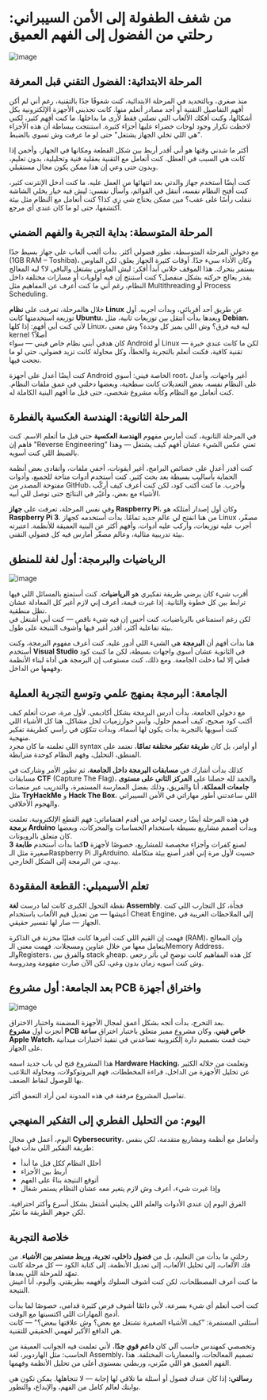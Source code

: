 # من شغف الطفولة إلى الأمن السيبراني: رحلتي من الفضول إلى الفهم العميق
![image](https://github.com/user-attachments/assets/27aad8e7-858e-4969-a181-3c9403d61185)

## المرحلة الابتدائية: الفضول التقني قبل المعرفة

منذ صغري، وبالتحديد في المرحلة الابتدائية، كنت شغوفًا جدًا بالتقنية، رغم أني لم أكن أفهم التفاصيل التقنية أو أجد مصادر أتعلم منها. كانت تجذبني الأجهزة الإلكترونية بكل أشكالها، وكنت أفكك الألعاب التي تصلني فقط لأرى ما بداخلها. ما كنت أفهم كثير، لكني لاحظت تكرار وجود لوحات خضراء عليها أجزاء كثيرة. استنتجت ببساطة أن هذه الأجزاء "هي اللي تخلي الجهاز يشتغل" حتى لو ما عرفت وش تسوي بالضبط.

أكثر ما شدني وقتها هو أني أقدر أربط بين شكل القطعة ومكانها في الجهاز، وأخمن إذا كانت هي السبب في العطل. كنت أتعامل مع التقنية بعقلية فنية وتحليلية، بدون تعليم، وبدون حتى وعي إن هذا ممكن يكون مجال مستقبلي.

كنت أيضًا أستخدم جهاز والدتي بعد انتهائها من العمل عليه. ما كنت أدخل الإنترنت كثير، كنت أفتح النظام نفسه، أتنقل في القوائم، وأسأل نفسي: ليش فيه خيار يخلي الشاشة تنقلب رأسًا على عقب؟ مين ممكن يحتاج شي زي كذا؟ كنت أتعامل مع النظام مثل بيئة أكتشفها، حتى لو ما كان عندي أي مرجع.

## المرحلة المتوسطة: بداية التجربة والفهم الضمني

مع دخولي المرحلة المتوسطة، تطور فضولي أكثر. بدأت ألعب ألعاب على جهاز بسيط جدًا (1GB RAM – Toshiba)، وكان الأداء سيء جدًا. أوقات كثيرة الجهاز يعلق، لكن الماوس يستمر يتحرك. هذا الموقف خلاني أبدأ أفكر: ليش الماوس يشتغل والباقي لا؟ ليه المعالج يقدر يعالج حركته بشكل منفصل؟ كنت أستنتج إن فيه أولويات أو مسارات مختلفة داخل النظام، رغم أني ما كنت أعرف عن المفاهيم مثل Multithreading أو Process Scheduling.

خلال هالمرحلة، تعرفت على **نظام Linux** عن طريق أحد أقربائي، وبدأت أجربه. أول توزيعة استخدمتها كانت **Ubuntu**، وبعدها بدأت أتنقل بين توزيعات ثانية، مثل **Debian**، لأني كنت أبي أفهم: إذا كلها Linux، ليه فيه فرق؟ وش اللي يميز كل وحدة؟ وش معنى kernel أصلاً؟  
كان هدفي أبني نظام خاص فيني — سواء Android أو Linux — لكن ما كانت عندي خبرة تقنية كافية، فكنت أتعلم بالتجربة والخطأ، وكل محاولة كانت تزيد فضولي، حتى لو ما نجحت فيها.

كنت أيضًا أعدل على أجهزة Android الخاصة فيني: أسوي root، أغير واجهات، وأعدل على النظام نفسه. بعض التعديلات كانت سطحية، وبعضها دخلني في عمق ملفات النظام. كنت أتعامل مع النظام وكأنه مشروع شخصي، حتى قبل ما أفهم البنية الكاملة له.

## المرحلة الثانوية: الهندسة العكسية بالفطرة

في المرحلة الثانوية، كنت أمارس مفهوم **الهندسة العكسية** حتى قبل ما أتعلم الاسم. كنت فاهم إن "Reverse Engineering" تعني عكس الشيء عشان أفهم كيف يشتغل — وهذا بالضبط اللي كنت أسويه.

كنت أقدر أعدل على خصائص البرامج، أغير أيقونات، أخفي ملفات، وأتفادى بعض أنظمة الحماية بأساليب بسيطة بعد بحث كثير. كنت أستخدم أدوات متاحة للجميع، وأدوات مفتوحة المصدر من GitHub، وأجرب. ما كنت أكتب كود، لكن كنت أعرف كيف أركّب الأشياء مع بعض، وأغيّر في النتائج حتى توصل للي أبيه.

وفي نفس المرحلة، تعرفت على **جهاز Raspberry Pi**، وكان أول إصدار أمتلكه هو **Raspberry Pi 3**. من هنا انفتح لي عالم جديد تمامًا. بدأت أستخدمه كجهاز Linux مصغّر، أجرب عليه توزيعات، وأركب عليه أدوات، وأفهم أكثر عن البنية العميقة للأنظمة. اعتبرته بيئة تدريبية مثالية، وعالم مصغّر أمارس فيه كل فضولي التقني.

## الرياضيات والبرمجة: أول لغة للمنطق
![image](https://github.com/user-attachments/assets/8cb18732-675a-40e6-ba5a-eba3b719150e)

أقرب شيء كان يرضي طريقة تفكيري هو **الرياضيات**. كنت أستمتع بالمسائل اللي فيها ترابط بين كل خطوة والثانية. إذا غيرت قيمة، أعرف إني لازم أغير كل المعادلة عشان تظل منطقية.  
لكن رغم استمتاعي بالرياضيات، كنت أحس إن فيه شيء ناقص — كنت أبي أشتغل في بيئة تفاعلية أكثر، أقدر أغير فيها وأشوف النتيجة على طول.

هنا بدأت أفهم أن **البرمجة** هي الشيء اللي أدور عليه. كنت أعرف مفهوم البرمجة، وكنت أستخدم **Visual Studio** في الثانوية عشان أسوي واجهات بسيطة، لكن ما كتبت كود فعلي إلا لما دخلت الجامعة. ومع ذلك، كنت مستوعب إن البرمجة هي أداة لبناء الأنظمة وفهمها من الداخل.

## الجامعة: البرمجة بمنهج علمي وتوسع التجربة العملية

مع دخولي الجامعة، بدأت أدرس البرمجة بشكل أكاديمي. لأول مرة، صرت أتعلم كيف أكتب كود صحيح، كيف أصمم حلول، وأبني خوارزميات لحل مشاكل. هنا كل الأشياء اللي كنت أسويها بالتجربة بدأت يكون لها أسماء، وبدأت تتكوّن في رأسي كطريقة تفكير منهجية.  
اللي تعلمته ما كان مجرد syntax أو أوامر، بل كان **طريقة تفكير مختلفة تمامًا**، تعتمد على المنطق، التحليل، وفهم النظام كوحدة مترابطة.

كذلك بدأت أشارك في **مسابقات البرمجة داخل الجامعة**، ثم تطور الأمر وشاركت في مسابقات **CTF** (Capture The Flag)، والحمد لله حصلنا على **المركز الثاني على مستوى جامعات المملكة**، أنا والفريق، وذلك بفضل الممارسة المستمرة، والتدريب عبر منصات مثل **TryHackMe** و **Hack The Box**، اللي ساعدتني أطور مهاراتي في الأمن السيبراني والهجوم الأخلاقي.

في هذه المرحلة أيضًا رجعت لواحد من أقدم اهتماماتي: فهم القطع الإلكترونية. تعلمت **برمجة Arduino** وبدأت أصمم مشاريع بسيطة باستخدام الحساسات والمحركات، وبعضها كان متعلق بالروبوتات.  
كما بدأت أستخدم **طابعة 3D** لصنع كفرات وأجزاء مخصصة للمشاريع، خصوصًا لأجهزة صغيرة مثل الـRaspberry Pi والـArduino. حسيت لأول مرة إني أقدر أصنع بيئة متكاملة بيدي، من البرمجة إلى الشكل الخارجي.

## تعلم الأسيمبلي: القطعة المفقودة

نقطة التحول الكبرى كانت لما درست **لغة Assembly**. فجأة، كل التجارب اللي كنت أعيشها — من تعديل قيم الألعاب باستخدام Cheat Engine، إلى الملاحظات الغريبة في الجهاز — صار لها تفسير حقيقي.

فهمت إن القيم اللي كنت أغيرها كانت فعليًا مخزنة في الذاكرة (RAM)، وإن المعالج يتعامل معها من خلال عناوين ومسجلات. فهمت معنى الـMemory Address، والـRegisters، والفرق بين stack وheap. كل هذه المفاهيم كانت توضح لي بأثر رجعي وش كنت أسويه زمان بدون وعي، لكن الآن صارت مفهومة ومدروسة.

## بعد الجامعة: أول مشروع PCB واختراق أجهزة
![image](https://github.com/user-attachments/assets/ae21ba8f-c703-4e3f-a69b-3e1de06cc930)

بعد التخرج، بدأت أتجه بشكل أعمق لمجال الأجهزة المضمنة واختبار الاختراق.  
أنجزت أول **مشروع PCB خاص فيني**، وكان مشروع مميز متعلق باختبار اختراق **ساعة Apple Watch**، حيث قمت بتصميم دارة إلكترونية تساعدني في تنفيذ اختبارات ميدانية على الجهاز.

هذا المشروع فتح لي باب جديد اسمه **Hardware Hacking**، وتعلمت من خلاله الكثير عن تحليل الأجهزة من الداخل، قراءة المخططات، فهم البروتوكولات، ومحاولة التلاعب بها للوصول لنقاط الضعف.

تفاصيل المشروع مرفقة في هذه المدونة لمن أراد التعمق أكثر.

## اليوم: من التحليل الفطري إلى التفكير المنهجي

اليوم، أعمل في مجال **Cybersecurity**، وأتعامل مع أنظمة ومشاريع متقدمة، لكن بنفس طريقة التفكير اللي بدأت فيها:  
- أحلل النظام ككل قبل ما أبدأ  
- أربط بين الأجزاء  
- أتوقع النتيجة بناءً على الفهم  
- وإذا غيرت شيء، أعرف وش لازم يتغير معه عشان النظام يستمر شغال

الفرق اليوم إن عندي الأدوات والعلم اللي يخليني أشتغل بشكل أسرع وأكثر احترافية. لكن جوهر الطريقة ما تغيّر.

## خلاصة التجربة

رحلتي ما بدأت من التعليم، بل من **فضول داخلي، تجربة، وربط مستمر بين الأشياء**. من فك الألعاب، إلى تحليل الألعاب، إلى تعديل الأنظمة، إلى كتابة الكود — كل مرحلة كانت تمهّد للمرحلة اللي بعدها.  
ما كنت أعرف المصطلحات، لكن كنت أشوف السلوك وأفهمه بطريقتي. واليوم، أنا أعيش النتيجة.

كنت أحب أتعلم أي شيء بسرعة، لأني دائمًا أشوف فرص كثيرة قدامي، خصوصًا لما بدأت أدمج المهارات اللي اكتسبتها مع الوقت.  
أسئلتي المستمرة: "كيف الأشياء الصغيرة تشتغل مع بعض؟ وش علاقتها ببعض؟" — كانت هي الدافع الأكبر لفهمي الحقيقي للتقنية.

وتخصصي كمهندس حاسب آلي كان **داعم قوي جدًا**، لأني تعلمت فيه الجوانب العميقة من الحاسب: مثل الهاردوير، لغة Assembly، تصميم المعالجات، والمعماريات المختلفة. هذا الفهم العميق هو اللي ميّزني، وربطني بمستوى أعلى من تحليل الأنظمة وفهمها.

**رسالتي:** إذا كان عندك فضول أو أسئلة ما تلاقي لها إجابة — لا تتجاهلها. يمكن تكون هي بوابتك لعالم كامل من الفهم، والإبداع، والتطور.
